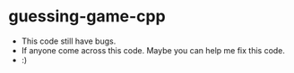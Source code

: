 # guessing-game-cpp
* This code still have bugs.
* If anyone come across this code. Maybe you can help me fix this code.
* :)
